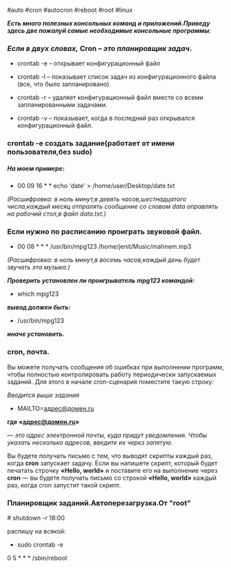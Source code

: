 #auto #cron #autocron #reboot #root #linux

***Есть много полезных консольных команд и приложений.Приведу здесь две пожалуй самые 
 необходимые консольные программы***:

### *Если в двух словах,*  **Cron** – *это планировщик задач*.

- crontab -e – открывает конфигурационный файл

- crontab -l – показывает список задач из конфигурационного файла (все, что было запланировано).

- crontab -r – удаляет конфигурационный файл вместе со всеми запланированными задачами.

- сrontab -v – показывает, когда в последний раз открывался конфигурационный файл.

### crontab -e   создать задание(работает от имени пользователя,без sudo)

##### На моем примере: #####

- 00 09 16 * * echo 'date' > /home/user/Desktop/date.txt

 *(Расшифровка: в ноль минут,в девять часов,шестнадцатого числа,каждый месяц отпралять сообщение 
 со словом data оправлять на рабочий стол,в файл data.txt.)*

### Если нужно по расписанию проиграть звуковой файл.

- 00 08 * * * /usr/bin/mpg123  /home/jenit/Music/mahnem.mp3

*(Расшифровка: в ноль минут,в восемь часов,каждый день будет звучать эта музыка.)*


***Проверить установлен ли проигрыватель mpg123 командой:***

- which mpg123 

***вывод должен быть:***

- /usr/bin/mpg123

***иначе установить.*** 

### cron, почта.

 Вы можете получать сообщения об ошибках при выполнении программ, чтобы полностью контролировать 
 работу периодически запускаемых заданий. Для этого в начале cron-сценария поместите такую строку:

*Вводится выше задания*

- MAILTO=адрес@домен.ru

 **где «адрес@домен.ru»**

  — *это адрес электронной почты, куда придут уведомления. Чтобы указать несколько адресов, 
  введите их через запятую*.
 
 Вы будете получать письмо с тем, что выводят скрипты каждый раз, когда **cron** запускает задачу. 
  Если вы напишете скрипт, который будет печатать строчку **«Hello, world»** и поставите его на 
  выполнение через **cron** — вы будете получать письмо со строкой **«Hello, world»** каждый раз, 
 когда cron запустит такой скрипт.

### Планировщик заданий.Автоперезагрузка.От "root"

\# shutdown -r 18:00

распишу на всякой:

- sudo crontab -e

0 5 * * * /sbin/reboot
